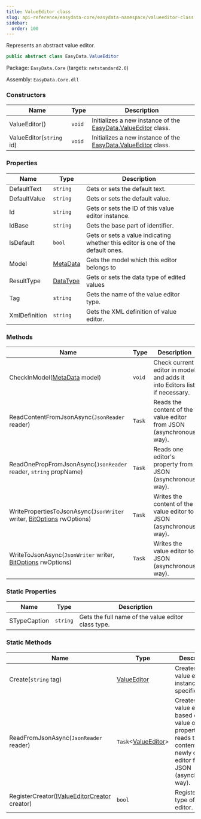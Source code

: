 ```yaml
---
title: ValueEditor class
slug: api-reference/easydata-core/easydata-namespace/valueeditor-class
sidebar:
  order: 100
---
```


Represents an abstract value editor.
```csharp
public abstract class EasyData.ValueEditor

```
Package: `EasyData.Core` (targets: `netstandard2.0`)

Assembly: `EasyData.Core.dll`

### Constructors

| Name | Type | Description | 
| --- | --- | --- | 
| ValueEditor() | `void` | Initializes a new instance of the [EasyData.ValueEditor](///easyquery/docs/api-reference/easydata-core/easydata-namespace/valueeditor-class) class. | 
| ValueEditor(`string` id) | `void` | Initializes a new instance of the [EasyData.ValueEditor](///easyquery/docs/api-reference/easydata-core/easydata-namespace/valueeditor-class) class. | 


### Properties

| Name | Type | Description | 
| --- | --- | --- | 
| DefaultText | `string` | Gets or sets the default text. | 
| DefaultValue | `string` | Gets or sets the default value. | 
| Id | `string` | Gets or sets the ID of this value editor instance. | 
| IdBase | `string` | Gets the base part of identifier. | 
| IsDefault | `bool` | Gets or sets a value indicating whether this editor is one of the default ones. | 
| Model | [MetaData](///easyquery/docs/api-reference/easydata-core/easydata-namespace/metadata-class) | Gets the model which this editor belongs to | 
| ResultType | [DataType](///easyquery/docs/api-reference/easydata-core/easydata-namespace/datatype-enum) | Gets or sets the data type of edited values | 
| Tag | `string` | Gets the name of the value editor type. | 
| XmlDefinition | `string` | Gets the XML definition of value editor. | 


### Methods

| Name | Type | Description | 
| --- | --- | --- | 
| CheckInModel([MetaData](///easyquery/docs/api-reference/easydata-core/easydata-namespace/metadata-class) model) | `void` | Check current editor in model and adds it into Editors list if necessary. | 
| ReadContentFromJsonAsync(`JsonReader` reader) | `Task` | Reads the content of the value editor from JSON (asynchronous way). | 
| ReadOnePropFromJsonAsync(`JsonReader` reader, `string` propName) | `Task` | Reads one editor's property from JSON (asynchronous way). | 
| WritePropertiesToJsonAsync(`JsonWriter` writer, [BitOptions](///easyquery/docs/api-reference/easydata-core/easydata-namespace/bitoptions-class) rwOptions) | `Task` | Writes the content of the value editor to JSON (asynchronous way). | 
| WriteToJsonAsync(`JsonWriter` writer, [BitOptions](///easyquery/docs/api-reference/easydata-core/easydata-namespace/bitoptions-class) rwOptions) | `Task` | Writes the value editor to JSON (asynchronous way). | 


### Static Properties

| Name | Type | Description | 
| --- | --- | --- | 
| STypeCaption | `string` | Gets the full name of the value editor class type. | 


### Static Methods

| Name | Type | Description | 
| --- | --- | --- | 
| Create(`string` tag) | [ValueEditor](///easyquery/docs/api-reference/easydata-core/easydata-namespace/valueeditor-class) | Creates a value editor instance of the specified type. | 
| ReadFromJsonAsync(`JsonReader` reader) | `Task`&lt;[ValueEditor](///easyquery/docs/api-reference/easydata-core/easydata-namespace/valueeditor-class)&gt; | Creates a value editor based on the value of "tag" property and reads the content of the newly created editor from JSON (asynchronous way). | 
| RegisterCreator([IValueEditorCreator](///easyquery/docs/api-reference/easydata-core/easydata-namespace/ivalueeditorcreator-interface) creator) | `bool` | Registers new type of value editor. |

